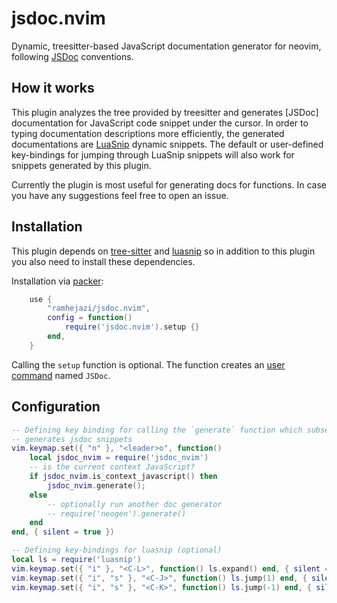 # jsdoc.nvim

Dynamic, treesitter-based JavaScript documentation generator for neovim, following [JSDoc][5] conventions.

## How it works

This plugin analyzes the tree provided by treesitter and generates [JSDoc] documentation for JavaScript code
snippet under the cursor. In order to typing documentation descriptions more efficiently, the generated documentations
are [LuaSnip][1] dynamic snippets. The default or user-defined key-bindings
for jumping through LuaSnip snippets will also work for snippets generated by this plugin.

Currently the plugin is most useful for generating docs for functions. In case you have any suggestions
feel free to open an issue.

## Installation

This plugin depends on [tree-sitter][2] and [luasnip][1]
so in addition to this plugin you also need to install these dependencies.

Installation via [packer][4]:

```lua
    use {
        "ramhejazi/jsdoc.nvim",
        config = function()
            require('jsdoc.nvim').setup {}
        end,
    }
```

Calling the `setup` function is optional.
The function creates an [user command][3] named `JSDoc`.

## Configuration

```lua
-- Defining key binding for calling the `generate` function which subsequently
-- generates jsdoc snippets
vim.keymap.set({ "n" }, "<leader>o", function()
    local jsdoc_nvim = require('jsdoc_nvim')
    -- is the current context JavaScript?
    if jsdoc_nvim.is_context_javascript() then
        jsdoc_nvim.generate();
    else
        -- optionally run another doc generator
        -- require('neogen').generate()
    end
end, { silent = true })

-- Defining key-bindings for luasnip (optional)
local ls = require('luasnip')
vim.keymap.set({ "i" }, "<C-L>", function() ls.expand() end, { silent = true })
vim.keymap.set({ "i", "s" }, "<C-J>", function() ls.jump(1) end, { silent = true })
vim.keymap.set({ "i", "s" }, "<C-K>", function() ls.jump(-1) end, { silent = true })
```

[1]: https://github.com/L3MON4D3/LuaSnip 'LuaSnip Repository'
[2]: https://github.com/nvim-treesitter/nvim-treesitter/wiki/Installation 'TreeSitter Installation'
[3]: https://neovim.io/doc/user/lua-guide.html#_user-commands 'Neovim User Commands'
[4]: https://github.com/wbthomason/packer.nvim 'Packer Neovim Package Manager'
[5]: https://jsdoc.app 'JSDoc homepage'
